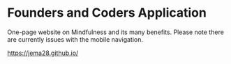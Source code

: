 # Founders and Coders Application 

One-page website on Mindfulness and its many benefits. Please note there are currently issues with the mobile navigation. 

https://jema28.github.io/




